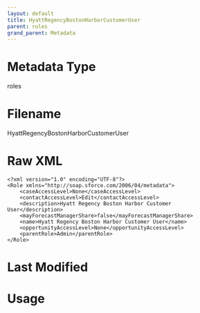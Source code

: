 ```yaml
---
layout: default
title: HyattRegencyBostonHarborCustomerUser
parent: roles
grand_parent: Metadata
---
```

# Metadata Type
roles


# Filename 
HyattRegencyBostonHarborCustomerUser


# Raw XML
```
<?xml version="1.0" encoding="UTF-8"?>
<Role xmlns="http://soap.sforce.com/2006/04/metadata">
    <caseAccessLevel>None</caseAccessLevel>
    <contactAccessLevel>Edit</contactAccessLevel>
    <description>Hyatt Regency Boston Harbor Customer User</description>
    <mayForecastManagerShare>false</mayForecastManagerShare>
    <name>Hyatt Regency Boston Harbor Customer User</name>
    <opportunityAccessLevel>None</opportunityAccessLevel>
    <parentRole>Admin</parentRole>
</Role>
```


# Last Modified


# Usage
